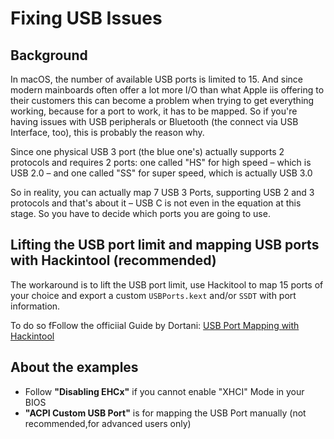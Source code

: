 # Fixing USB Issues

## Background

In macOS, the number of available USB ports is limited to 15. And since modern mainboards often offer a lot more I/O than what Apple iis offering to their customers this can become a problem when trying to get everything working, because for a port to work, it has to be mapped. So if you're having issues with USB peripherals or Bluetooth (the connect via USB Interface, too), this is probably the reason why.

Since one physical USB 3 port (the blue one's) actually supports 2 protocols and requires 2 ports: one called "HS" for high speed – which is USB 2.0 – and one called "SS" for super speed, which is actually USB 3.0 

So in reality, you can actually map 7 USB 3 Ports, supporting USB 2 and 3 protocols and that's about it – USB C is not even in the equation at this stage. So you have to decide which ports you are going to use.

## Lifting the USB port limit and mapping USB ports with Hackintool (recommended)
 
The workaround is to lift the USB port limit, use Hackitool to map 15 ports of your choice and export a custom `USBPorts.kext` and/or `SSDT` with port information. 

To do so fFollow the officiial Guide by Dortani: [USB Port Mapping with Hackintool](https://dortania.github.io/OpenCore-Post-Install/usb/system-preparation.html)

## About the examples

* Follow **"Disabling EHCx"** if you cannot enable "XHCI" Mode in your BIOS
* **"ACPI Custom USB Port"** is for mapping the USB Port manually (not recommended,for advanced users only)
